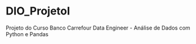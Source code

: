 # DIO_ProjetoI
Projeto do Curso Banco Carrefour Data Engineer - Análise de Dados com Python e Pandas
